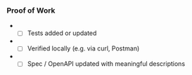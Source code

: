 ### Proof of Work

- - [ ] Tests added or updated
- - [ ] Verified locally (e.g. via curl, Postman)
- - [ ] Spec / OpenAPI updated with meaningful descriptions
